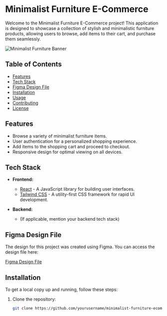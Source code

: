 # Minimalist Furniture E-Commerce

Welcome to the Minimalist Furniture E-Commerce project! This application is designed to showcase a collection of stylish and minimalistic furniture products, allowing users to browse, add items to their cart, and purchase them seamlessly.

![Minimalist Furniture Banner](path_to_your_banner_image) <!-- Replace with your project image -->

## Table of Contents

- [Features](#features)
- [Tech Stack](#tech-stack)
- [Figma Design File](#figma-design-file)
- [Installation](#installation)
- [Usage](#usage)
- [Contributing](#contributing)
- [License](#license)

## Features

- Browse a variety of minimalist furniture items.
- User authentication for a personalized shopping experience.
- Add items to the shopping cart and proceed to checkout.
- Responsive design for optimal viewing on all devices.

## Tech Stack

- **Frontend:** 
  - [React](https://reactjs.org/) - A JavaScript library for building user interfaces.
  - [Tailwind CSS](https://tailwindcss.com/) - A utility-first CSS framework for rapid UI development.
  
- **Backend:** 
  - (If applicable, mention your backend tech stack)

## Figma Design File

The design for this project was created using Figma. You can access the design file here:

[Figma Design File](link_to_your_figma_file) <!-- Replace with your Figma link -->

## Installation

To get a local copy up and running, follow these steps:

1. Clone the repository:

   ```bash
   git clone https://github.com/yourusername/minimalist-furniture-ecommerce.git
